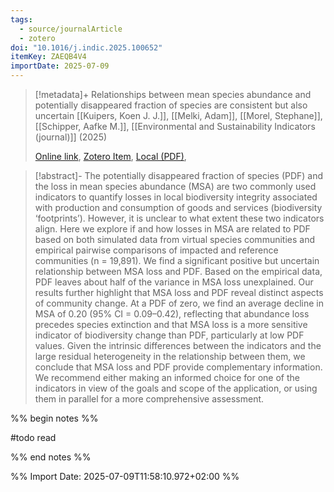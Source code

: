 ```yaml
---
tags:
  - source/journalArticle
  - zotero
doi: "10.1016/j.indic.2025.100652"
itemKey: ZAEQB4V4
importDate: 2025-07-09
---
```

>[!metadata]+
> Relationships between mean species abundance and potentially disappeared fraction of species are consistent but also uncertain
> [[Kuipers, Koen J. J.]], [[Melki, Adam]], [[Morel, Stephane]], [[Schipper, Aafke M.]], 
> [[Environmental and Sustainability Indicators (journal)]] (2025)
> 
> [Online link](https://linkinghub.elsevier.com/retrieve/pii/S266597272500073X), [Zotero Item](zotero://select/library/items/ZAEQB4V4), [Local (PDF)](file://C:/Users/aburg/Documents/references/zotero/storage/PZKFBEBU/Kuipers2025_Relationshipsmean.pdf), 

>[!abstract]-
>The potentially disappeared fraction of species (PDF) and the loss in mean species abundance (MSA) are two commonly used indicators to quantify losses in local biodiversity integrity associated with production and consumption of goods and services (biodiversity ‘footprints’). However, it is unclear to what extent these two indicators align. Here we explore if and how losses in MSA are related to PDF based on both simulated data from virtual species communities and empirical pairwise comparisons of impacted and reference communities (n = 19,891). We find a significant positive but uncertain relationship between MSA loss and PDF. Based on the empirical data, PDF leaves about half of the variance in MSA loss unexplained. Our results further highlight that MSA loss and PDF reveal distinct aspects of community change. At a PDF of zero, we find an average decline in MSA of 0.20 (95% CI = 0.09–0.42), reflecting that abundance loss precedes species extinction and that MSA loss is a more sensitive indicator of biodiversity change than PDF, particularly at low PDF values. Given the intrinsic differences between the indicators and the large residual heterogeneity in the relationship between them, we conclude that MSA loss and PDF provide complementary information. We recommend either making an informed choice for one of the indicators in view of the goals and scope of the application, or using them in parallel for a more comprehensive assessment.

%% begin notes %%

#todo read


%% end notes %%

%% Import Date: 2025-07-09T11:58:10.972+02:00 %%
